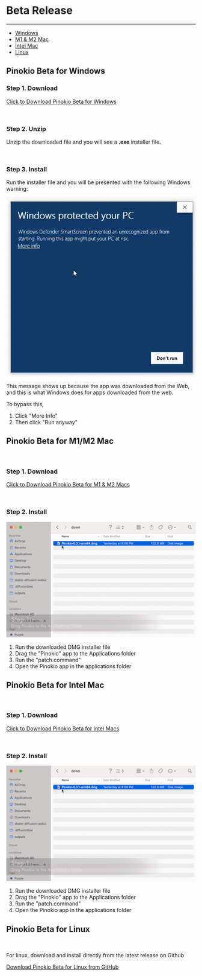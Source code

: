 # Beta Release


---

- [Windows](#pinokio-beta-for-windows)
- [M1 & M2 Mac](#pinokio-beta-for-m1-m2-mac)
- [Intel Mac](#pinokio-beta-for-intel-mac)
- [Linux](#pinokio-beta-for-linux)


## Pinokio Beta for Windows


### Step 1. Download

<a href="https://github.com/pinokiocomputer/pinokio/releases/download/0.1.21/Pinokio-0.1.21-win32.zip" class='btn'>Click to Download Pinokio Beta for Windows</a>

<br>

### Step 2. Unzip

Unzip the downloaded file and you will see a **.exe** installer file.

<br>

### Step 3. Install

Run the installer file and you will be presented with the following Windows warning:


![installwin.gif](installwin.gif)

This message shows up because the app was downloaded from the Web, and this is what Windows does for apps downloaded from the web.

To bypass this,

1. Click "More Info"
2. Then click "Run anyway"



## Pinokio Beta for M1/M2 Mac

<br>

### Step 1. Download

<a href="https://github.com/pinokiocomputer/pinokio/releases/download/0.1.21/Pinokio-0.1.21-arm64.dmg" class='btn'>Click to Download Pinokio Beta for M1 & M2 Macs</a>

<br>

### Step 2. Install

![macinstall.gif](macinstall.gif)

1. Run the downloaded DMG installer file
2. Drag the "Pinokio" app to the Applications folder
3. Run the "patch.command"
4. Open the Pinokio app in the applications folder



## Pinokio Beta for Intel Mac

<br>

### Step 1. Download

<a href="https://github.com/pinokiocomputer/pinokio/releases/download/0.1.21/Pinokio-0.1.21.dmg" class='btn'>Click to Download Pinokio Beta for Intel Macs</a>

<br>

### Step 2. Install

![macinstall.gif](macinstall.gif)

1. Run the downloaded DMG installer file
2. Drag the "Pinokio" app to the Applications folder
3. Run the "patch.command"
4. Open the Pinokio app in the applications folder


## Pinokio Beta for Linux

<br>

For linux, download and install directly from the latest release on Github

<a href="https://github.com/pinokiocomputer/pinokio/releases" class='btn'>Download Pinokio Beta for Linux from GitHub</a>
